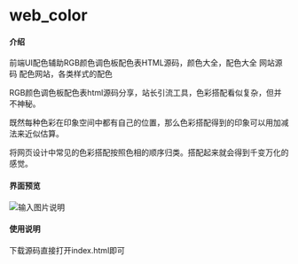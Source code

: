 # web_color

#### 介绍
前端UI配色辅助RGB颜色调色板配色表HTML源码，颜色大全，配色大全 网站源码 配色网站，各类样式的配色

RGB颜色调色板配色表html源码分享，站长引流工具，色彩搭配看似复杂，但并不神秘。

既然每种色彩在印象空间中都有自己的位置，那么色彩搭配得到的印象可以用加减法来近似估算。

将网页设计中常见的色彩搭配按照色相的顺序归类。搭配起来就会得到千变万化的感觉。

#### 界面预览
![输入图片说明](https://s1.328888.xyz/2022/09/03/kpN5s.png)



#### 使用说明

下载源码直接打开index.html即可

